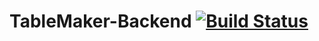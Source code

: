 # TableMaker-Backend [![Build Status](https://travis-ci.org/TblMaker/TableMaker-Backend.svg?branch=master)](https://travis-ci.org/TblMaker/TableMaker-Backend)